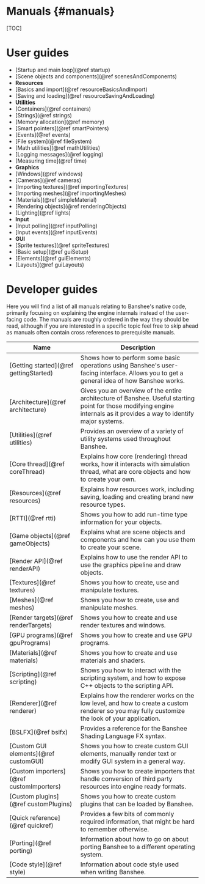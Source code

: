 Manuals									{#manuals}
===============
[TOC]

# User guides

- [Startup and main loop](@ref startup)
- [Scene objects and components](@ref scenesAndComponents)
- **Resources**
 - [Basics and import](@ref resourceBasicsAndImport)
 - [Saving and loading](@ref resourceSavingAndLoading)
- **Utilities**
 - [Containers](@ref containers)
 - [Strings](@ref strings)
 - [Memory allocation](@ref memory)
 - [Smart pointers](@ref smartPointers) 
 - [Events](@ref events)
 - [File system](@ref fileSystem) 
 - [Math utilities](@ref mathUtilities)
 - [Logging messages](@ref logging)
 - [Measuring time](@ref time)
- **Graphics**
 - [Windows](@ref windows)
 - [Cameras](@ref cameras)
 - [Importing textures](@ref importingTextures)
 - [Importing meshes](@ref importingMeshes)
 - [Materials](@ref simpleMaterial)
 - [Rendering objects](@ref renderingObjects)
 - [Lighting](@ref lights)
- **Input**
 - [Input polling](@ref inputPolling) 
 - [Input events](@ref inputEvents)  
- **GUI**
 - [Sprite textures](@ref spriteTextures)
 - [Basic setup](@ref guiSetup)
 - [Elements](@ref guiElements)
 - [Layouts](@ref guiLayouts)
 
# Developer guides

Here you will find a list of all manuals relating to Banshee's native code, primarily focusing on explaining the engine internals instead of the user-facing code. The manuals are roughly ordered in the way they should be read, although if you are interested in a specific topic feel free to skip ahead as manuals often contain cross references to prerequisite manuals.

Name                                      | Description
------------------------------------------|-------------
[Getting started](@ref gettingStarted)    | Shows how to perform some basic operations using Banshee's user-facing interface. Allows you to get a general idea of how Banshee works.
[Architecture](@ref architecture)         | Gives you an overview of the entire architecture of Banshee. Useful starting point for those modifying engine internals as it provides a way to identify major systems.
[Utilities](@ref utilities)               | Provides an overview of a variety of utility systems used throughout Banshee.
[Core thread](@ref coreThread)            | Explains how core (rendering) thread works, how it interacts with simulation thread, what are core objects and how to create your own.
[Resources](@ref resources)  			  | Explains how resources work, including saving, loading and creating brand new resource types.
[RTTI](@ref rtti)                         | Shows you how to add run-time type information for your objects.
[Game objects](@ref gameObjects)          | Explains what are scene objects and components and how can you use them to create your scene.
[Render API](@ref renderAPI)              | Explains how to use the render API to use the graphics pipeline and draw objects. 
[Textures](@ref textures)                 | Shows you how to create, use and manipulate textures.
[Meshes](@ref meshes)                     | Shows you how to create, use and manipulate meshes.
[Render targets](@ref renderTargets)	  | Shows you how to create and use render textures and windows.
[GPU programs](@ref gpuPrograms)		  | Shows you how to create and use GPU programs.
[Materials](@ref materials)				  | Shows you how to create and use materials and shaders.
[Scripting](@ref scripting)               | Shows you how to interact with the scripting system, and how to expose C++ objects to the scripting API.
[Renderer](@ref renderer)    	  		  | Explains how the renderer works on the low level, and how to create a custom renderer so you may fully customize the look of your application.
[BSLFX](@ref bslfx)    	  		  		  | Provides a reference for the Banshee Shading Language FX syntax.
[Custom GUI elements](@ref customGUI)     | Shows you how to create custom GUI elements, manually render text or modify GUI system in a general way.
[Custom importers](@ref customImporters)  | Shows you how to create importers that handle conversion of third party resources into engine ready formats.
[Custom plugins](@ref customPlugins)      | Shows you how to create custom plugins that can be loaded by Banshee.
[Quick reference](@ref quickref)          | Provides a few bits of commonly required information, that might be hard to remember otherwise.
[Porting](@ref porting)                   | Information about how to go on about porting Banshee to a different operating system.
[Code style](@ref style)                  | Information about code style used when writing Banshee.